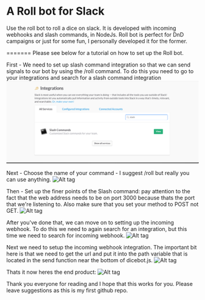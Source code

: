 A Roll bot for Slack
===============================

Use the roll bot to roll a dice on slack. It is developed with incoming webhooks and slash commands, in NodeJs.
Roll bot is perfect for DnD campaigns or just for some fun, I personally developed it for the former.

=======
Please see below for a tutorial on how to set up the Roll bot.


First - We need to set up slash command integration so that we can send signals to our bot by using the /roll command. To do this you need to go to your integrations and search for a slash command integration
![Alt tag](https://github.com/sqiggg/Slack-Bot/blob/master/Roll%20bot/tutorial_images/slash_intergrations.png?raw=true "Slash Integration")


Next - Choose the name of your command - I suggest /roll but really you can use anything.
![Alt tag](/tutorial_images/choose_command.png?raw=true "Choosing a Command")


Then - Set up the finer points of the Slash command: pay attention to the fact that the web address needs to be on port 3000 because thats the port that we're listening to. Also make sure that you set your method to POST not GET.
![Alt tag](/tutorial_images/slash_settings.png?raw=true "Configuring Slash commands")

After you've done that, we can move on to setting up the incoming webhook. To do this we need to again search for an integration, but this time we need to search for incoming webhook.
![Alt tag](/tutorial_images/incoming_webhook.png?raw=true "Searching for the Incoming Webhook integration")

Next we need to setup the incoming webhook integration. The important bit here is that we need to get the url and put it into the path variable that is located in the send function near the bottom of dicebot.js.
![Alt tag](/tutorial_images/ow_settings.png?raw=true "Configuring the incoming webhook")


Thats it now heres the end product:
![Alt tag](/tutorial_images/the_end_command.png?raw=true "It works :)")


Thank you everyone for reading and I hope that this works for you. Please leave suggestions as this is my first github repo.
